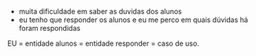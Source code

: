 - muita dificuldade em saber as duvidas dos alunos
- eu tenho que responder os alunos e eu me perco em quais dúvidas há foram respondidas

EU = entidade
alunos = entidade
responder = caso de uso.